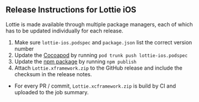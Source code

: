 ## Release Instructions for Lottie iOS

Lottie is made available through multiple package managers, each of which has to be updated individually for each release.

 1. Make sure `lottie-ios.podspec` and `package.json` list the correct version number
 2. Update the [Cocoapod](https://cocoapods.org/pods/lottie-ios) by running `pod trunk push lottie-ios.podspec`
 3. Update the [npm package](https://www.npmjs.com/package/lottie-ios) by running `npm publish`
 4. Attach `Lottie.xframework.zip` to the GitHub release and include the checksum in the release notes.
   - For every PR / commit, `Lottie.xcframework.zip` is build by CI and uploaded to the job summary.